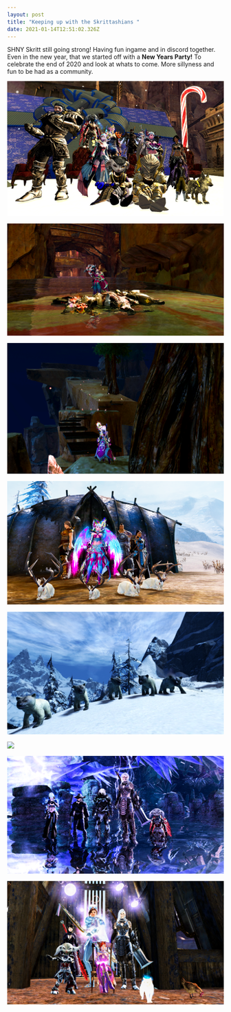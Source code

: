 ```yaml
---
layout: post
title: "Keeping up with the Skrittashians "
date: 2021-01-14T12:51:02.326Z
---
```

SHNY Skritt still going strong! Having fun ingame and in discord together. Even in the new year, that we started off with a **New Years Party!** To celebrate the end of 2020 and look at whats to come. More sillyness and fun to be had as a community. 

![](/assets/uploads/gw2-64_2021-01-03_20-38-22.png)

![](/assets/uploads/gw2-64-2021-01-03-21-37-58.png)

![](/assets/uploads/gw2-64-2021-01-03-21-24-47.png)

![](/assets/uploads/gw2-64-2021-01-03-19-49-10.png)

![](/assets/uploads/gw2-64_2020-10-25_19-28-32.png)

![](/assets/uploads/gw2-64_2020-11-01_19-22-16.png)

![](/assets/uploads/gw2-64_2020-11-08_19-45-39.png)

![](/assets/uploads/gw2-64_2020-11-15_19-36-15.png)

![]()